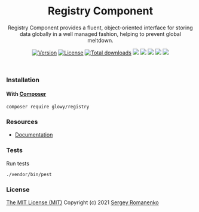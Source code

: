 <h1 align="center">Registry Component</h1>
<p align="center">
Registry Component provides a fluent, object-oriented interface for storing data globally in a well managed fashion, helping to prevent global meltdown.
</p>
<p align="center">
<a href="https://github.com/glowyphp/registry/releases"><img alt="Version" src="https://img.shields.io/github/release/glowyphp/registry.svg?label=version&color=green"></a> <a href="https://github.com/glowyphp/registry"><img src="https://img.shields.io/badge/license-MIT-blue.svg?color=green" alt="License"></a> <a href="https://packagist.org/packages/glowy/registry"><img src="https://poser.pugx.org/glowy/registry/downloads" alt="Total downloads"></a> <img src="https://github.com/glowyphp/registry/workflows/Static%20Analysis/badge.svg?branch=dev"> <img src="https://github.com/glowyphp/registry/workflows/Tests/badge.svg">
  <a href="https://app.codacy.com/gh/glowy/registry?utm_source=github.com&utm_medium=referral&utm_content=glowy/registry&utm_campaign=Badge_Grade_Dashboard"><img src="https://api.codacy.com/project/badge/Grade/72b4dc84c20145e1b77dc0004a3c8e3d"></a> <a href="https://codeclimate.com/github/glowy/registry/maintainability"><img src="https://api.codeclimate.com/v1/badges/a4c673a4640a3863a9a4/maintainability" /></a> <img src="http://poser.pugx.org/glowy/registry/require/php">
</p>

<br>

### Installation

#### With [Composer](https://getcomposer.org)

```
composer require glowy/registry
```

### Resources
* [Documentation](https://digital.flextype.org/glowyphp/components/registry)

### Tests

Run tests

```
./vendor/bin/pest
```

### License
[The MIT License (MIT)](https://github.com/glowyphp/registry/blob/master/LICENSE.txt)
Copyright (c) 2021 [Sergey Romanenko](https://github.com/Awilum)
